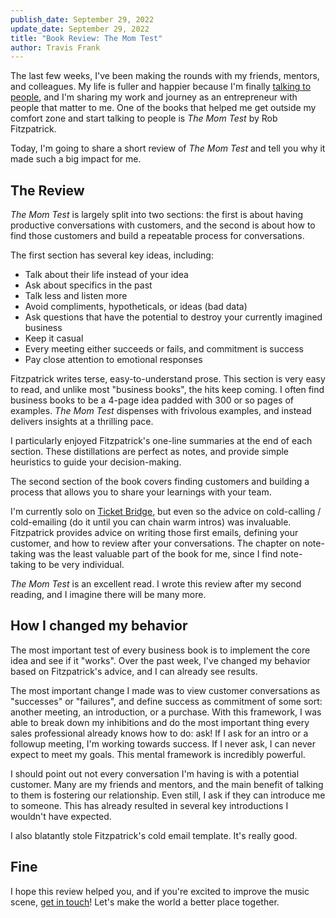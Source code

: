 ```yaml
---
publish_date: September 29, 2022
update_date: September 29, 2022
title: "Book Review: The Mom Test"
author: Travis Frank
---
```

The last few weeks, I've been making the rounds with my friends, mentors, and colleagues.  My life is fuller and happier because I'm finally [talking to people](https://www.travismfrank.com/writing/2022-09-22_talk-to-people), and I'm sharing my work and journey as an entrepreneur with people that matter to me.  One of the books that helped me get outside my comfort zone and start talking to people is *The Mom Test* by Rob Fitzpatrick.

Today, I'm going to share a short review of *The Mom Test* and tell you why it made such a big impact for me.

## The Review
*The Mom Test* is largely split into two sections: the first is about having productive conversations with customers, and the second is about how to find those customers and build a repeatable process for conversations.

The first section has several key ideas, including:
- Talk about their life instead of your idea
- Ask about specifics in the past
- Talk less and listen more
- Avoid compliments, hypotheticals, or ideas (bad data)
- Ask questions that have the potential to destroy your currently imagined business
- Keep it casual
- Every meeting either succeeds or fails, and commitment is success
- Pay close attention to emotional responses

Fitzpatrick writes terse, easy-to-understand prose.  This section is very easy to read, and unlike most "business books", the hits keep coming.  I often find business books to be a 4-page idea padded with 300 or so pages of examples.  *The Mom Test* dispenses with frivolous examples, and instead delivers insights at a thrilling pace.

I particularly enjoyed Fitzpatrick's one-line summaries at the end of each section.  These distillations are perfect as notes, and provide simple heuristics to guide your decision-making.

The second section of the book covers finding customers and building a process that allows you to share your learnings with your team.

I'm currently solo on [Ticket Bridge](https://ticketbridge.io), but even so the advice on cold-calling / cold-emailing (do it until you can chain warm intros) was invaluable.  Fitzpatrick provides advice on writing those first emails, defining your customer, and how to review after your conversations.  The chapter on note-taking was the least valuable part of the book for me, since I find note-taking to be very individual.

*The Mom Test* is an excellent read.  I wrote this review after my second reading, and I imagine there will be many more.

## How I changed my behavior
The most important test of every business book is to implement the core idea and see if it "works".  Over the past week, I've changed my behavior based on Fitzpatrick's advice, and I can already see results.

The most important change I made was to view customer conversations as "successes" or "failures", and define success as commitment of some sort: another meeting, an introduction, or a purchase.  With this framework, I was able to break down my inhibitions and do the most important thing every sales professional already knows how to do: ask!  If I ask for an intro or a followup meeting, I'm working towards success.  If I never ask, I can never expect to meet my goals.  This mental framework is incredibly powerful.

I should point out not every conversation I'm having is with a potential customer.  Many are my friends and mentors, and the main benefit of talking to them is fostering our relationship.  Even still, I ask if they can introduce me to someone.  This has already resulted in several key introductions I wouldn't have expected.

I also blatantly stole Fitzpatrick's cold email template.  It's really good.

## Fine
I hope this review helped you, and if you're excited to improve the music scene, [get in touch](https://www.travismfrank.com/contact)!  Let's make the world a better place together.